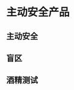 # 主动安全产品

## 主动安全

<Products :product='zdaq' />

## 盲区

<Products :product='mq' />

## 酒精测试
<Products :product='jjcsy' />

<script setup>
import { reactive } from 'vue'
import TM9504B from '/产品/主动安全/主动安全/TM9504-B/TM9504-B.png'
import TM9507 from '/产品/主动安全/主动安全/TM9507/TM9507.png'
import TM9507A from '/产品/主动安全/主动安全/TM9507A/TM9507A.png'
import TM9008 from '/产品/主动安全/主动安全/TM9008/TM9008.png'
import TM9608 from '/产品/主动安全/主动安全/TM9608/TM9608.png'
import TM9603 from '/产品/主动安全/酒精测试/TM9603/TM9603酒精测试仪.png'


const zdaq = reactive([
    { name: 'TM9504-B', src: TM9504B, link:'/zh/产品/主动安全/主动安全/TM9504-B.html', date: '2018', stop: true  },
    { name: 'TM9507', src: TM9507, link:'/zh/产品/主动安全/主动安全/TM9507.html', date: '2018', stop: true  },
    { name: 'TM9507A', src: TM9507A, link:'/zh/产品/主动安全/主动安全/TM9507A.html', date: '2018', stop: false  },
    { name: 'TM9008', src: TM9008, link:'/zh/产品/主动安全/主动安全/TM9008.html', date: '2018', stop: false  },
])

const mq = reactive([
    { name: 'TM9608', src: TM9608, link:'/zh/产品/主动安全/主动安全/TM9608.html', date: '2018', stop: false  },
])

const jjcsy = reactive([
    { name: 'TM9603', src: TM9603, link:'/zh/产品/主动安全/酒精测试/TM9603.html', date: '2020', stop: false  },
])

</script>